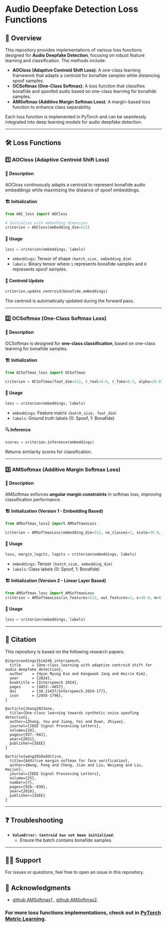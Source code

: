 # Audio Deepfake Detection Loss Functions

## 📖 Overview
This repository provides implementations of various loss functions designed for **Audio Deepfake Detection**, focusing on robust feature learning and classification. The methods include:

- **AOCloss (Adaptive Centroid Shift Loss)**: A one-class learning framework that adapts a centroid for bonafide samples while distancing spoof samples.
- **OCSoftmax (One-Class Softmax)**: A loss function that classifies bonafide and spoofed audio based on one-class learning for bonafide samples.
- **AMSoftmax (Additive Margin Softmax Loss)**: A margin-based loss function to enhance class separability.

Each loss function is implemented in PyTorch and can be seamlessly integrated into deep learning models for audio deepfake detection.

---

## 🛠️ Loss Functions

### 1️⃣ **AOCloss (Adaptive Centroid Shift Loss)**

#### 📌 Description
AOCloss continuously adapts a centroid to represent bonafide audio embeddings while maximizing the distance of spoof embeddings.

#### 🏗️ **Initialization**
```python
from AOC_loss import AOCloss

# Initialize with embedding dimension
criterion = AOCloss(embedding_dim=512)
```

#### 🔄 **Usage**
```python
loss = criterion(embeddings, labels)
```
- `embeddings`: Tensor of shape `(batch_size, embedding_dim)`
- `labels`: Binary tensor where `1` represents bonafide samples and `0` represents spoof samples.

#### 🔧 **Centroid Update**
```python
criterion.update_centroid(bonafide_embeddings)
```
The centroid is automatically updated during the forward pass.

---

### 2️⃣ **OCSoftmax (One-Class Softmax Loss)**

#### 📌 Description
OCSoftmax is designed for **one-class classification**, based on one-class learning for bonafide samples.

#### 🏗️ **Initialization**
```python
from OCSoftmax_loss import OCSoftmax

criterion = OCSoftmax(feat_dim=512, r_real=0.9, r_fake=0.5, alpha=20.0)
```

#### 🔄 **Usage**
```python
loss = criterion(embeddings, labels)
```
- `embeddings`: Feature matrix `(batch_size, feat_dim)`
- `labels`: Ground truth labels (0: Spoof, 1: Bonafide)

#### 🔍 **Inference**
```python
scores = criterion.inference(embeddings)
```
Returns similarity scores for classification.

---

### 3️⃣ **AMSoftmax (Additive Margin Softmax Loss)**

#### 📌 Description
AMSoftmax enforces **angular margin constraints** in softmax loss, improving classification performance.

#### 🏗️ **Initialization (Version 1 - Embedding Based)**
```python
from AMSoftmax_loss2 import AMSoftmaxLoss

criterion = AMSoftmaxLoss(embedding_dim=512, no_classes=2, scale=30.0, margin=0.4)
```

#### 🔄 **Usage**
```python
loss, margin_logits, logits = criterion(embeddings, labels)
```
- `embeddings`: Tensor `(batch_size, embedding_dim)`
- `labels`: Class labels (0: Spoof, 1: Bonafide)

#### 🏗️ **Initialization (Version 2 - Linear Layer Based)**
```python
from AMSoftmax_loss import AMSoftmaxLoss
criterion = AMSoftmaxLoss(in_features=512, out_features=2, s=30.0, m=0.4)
```

#### 🔄 **Usage**
```python
loss = criterion(embeddings, labels)
```
---

## 📄 Citation
This repository is based on the following research papers:
```
@inproceedings{kim24b_interspeech,
  title     = {One-class learning with adaptive centroid shift for audio deepfake detection},
  author    = {Hyun Myung Kim and Kangwook Jang and Hoirin Kim},
  year      = {2024},
  booktitle = {Interspeech 2024},
  pages     = {4853--4857},
  doi       = {10.21437/Interspeech.2024-177},
  issn      = {2958-1796},
}
```

```
@article{zhang2021one,
  title={One-class learning towards synthetic voice spoofing detection},
  author={Zhang, You and Jiang, Fei and Duan, Zhiyao},
  journal={IEEE Signal Processing Letters},
  volume={28},
  pages={937--941},
  year={2021},
  publisher={IEEE}
}
```

```
@article{wang2018additive,
  title={Additive margin softmax for face verification},
  author={Wang, Feng and Cheng, Jian and Liu, Weiyang and Liu, Haijun},
  journal={IEEE Signal Processing Letters},
  volume={25},
  number={7},
  pages={926--930},
  year={2018},
  publisher={IEEE}
}
```

---

## ❓ Troubleshooting
- **`ValueError: Centroid has not been initialized`**:
  - Ensure the batch contains bonafide samples.

---

## 🙋‍♂️ Support
For issues or questions, feel free to open an issue in this repository.

## 📢 Acknowledgments
- [github AMSoftmax1](https://github.com/tomastokar/Additive-Margin-Softmax) , [github AMSoftmax2](https://github.com/Leethony/Additive-Margin-Softmax-Loss-Pytorch).


### For more loss functions implementations, check out in [PyTorch Metric Learning](https://kevinmusgrave.github.io/pytorch-metric-learning/).
